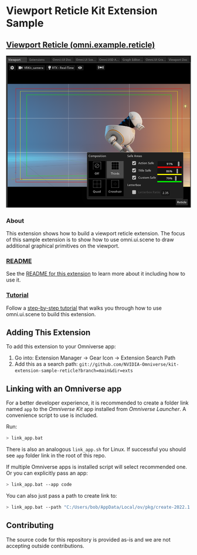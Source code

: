 # Viewport Reticle Kit Extension Sample 

## [Viewport Reticle (omni.example.reticle)](tree/main/exts/omni.example.reticle)
![Camera Reticle Preview](exts/omni.example.reticle/data/preview.png)

### About
This extension shows how to build a viewport reticle extension. The focus of this sample extension is to show how to use omni.ui.scene to draw additional graphical primitives on the viewport.

### [README](tree/main/exts/omni.example.reticle)
See the [README for this extension](tree/main/exts/omni.example.reticle) to learn more about it including how to use it.

### [Tutorial](tutorial/tutorial.md)
Follow a [step-by-step tutorial](tutorial/tutorial.md) that walks you through how to use omni.ui.scene to build this extension.

## Adding This Extension

To add this extension to your Omniverse app:
1. Go into: Extension Manager -> Gear Icon -> Extension Search Path
2. Add this as a search path: `git://github.com/NVIDIA-Omniverse/kit-extension-sample-reticle?branch=main&dir=exts`


## Linking with an Omniverse app

For a better developer experience, it is recommended to create a folder link named `app` to the *Omniverse Kit* app installed from *Omniverse Launcher*. A convenience script to use is included.

Run:

```bash
> link_app.bat
```

There is also an analogous `link_app.sh` for Linux. If successful you should see `app` folder link in the root of this repo.

If multiple Omniverse apps is installed script will select recommended one. Or you can explicitly pass an app:

```bash
> link_app.bat --app code
```

You can also just pass a path to create link to:

```bash
> link_app.bat --path "C:/Users/bob/AppData/Local/ov/pkg/create-2022.1.3"
```

## Contributing
The source code for this repository is provided as-is and we are not accepting outside contributions.